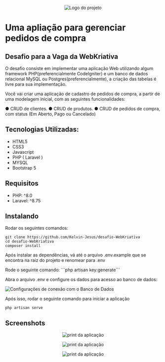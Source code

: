 <p align="center">
<img src="https://i.ibb.co/Kq7GBxN/image.png" alt="Logo do projeto" border="0">
</p>

<p align="center">
    <h1>Uma apliação para gerenciar pedidos de compra</h1>
</p>

## Desafio para a Vaga da WebKriativa

<p>O desafio consiste em implementar uma aplicação Web utilizando algum framework
PHP(preferencialmente CodeIgniter) e um banco de dados relacional MySQL ou
Postgres(preferencialmente), a criação das tabelas é livre para sua implementação.
</p>
<p>
Você vai criar uma aplicação de cadastro de pedidos de compra, a partir de uma modelagem inicial,
com as seguintes funcionalidades:</p>
● CRUD de clientes.
● CRUD de produtos.
● CRUD de pedidos de compra, com status (Em Aberto, Pago ou Cancelado)

## Tecnologias Utilizadas:
<ul>
    <li>HTML5</li>
    <li>CSS3</li>
    <li>Javascript</li>
    <li>PHP ( Laravel )</li>
    <li>MYSQL</li>
    <li>Bootstrap 5</li>
</ul>

## Requisitos

<ul>
    <li>PHP: ^8.0</li>
    <li>Laravel: ^8.75</li>
</ul>

## Instalando

Rodar os seguintes comandos:
```
git clone https://github.com/Kelvin-Jesus/desafio-WebKriativa
cd desafio-WebKriativa
composer install
```
<p>
    Após instalar as dependências, vá até o arquivo .env.example que se encontra na raiz do projeto e renomear para .env
</p>

<p>
Rode o seguinte comando: 
```php artisan key:generate```
</p>

<p>Abra o arquivo .env e configure os dados para acesso ao banco de dados:</p>
<img src="https://i.ibb.co/VxPy3dM/image.png" alt="Configurações de conexão com o Banco de Dados">


Após isso, rodar o seguinte comando para iniciar a aplicação
```
php artisan serve
```

## Screenshots
<p align="center">
    <img src="https://i.ibb.co/Yt3Wrmk/image.png" alt="print da aplicação">
</p>
<p align="center">
    <img src="https://i.ibb.co/8sQWD7f/image.png" alt="print da aplicação">
</p>
<p align="center">
    <img src="https://i.ibb.co/C6B3pGc/image.png" alt="print da aplicação">
</p>